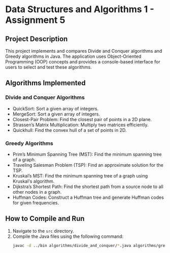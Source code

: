 # Data Structures and Algorithms 1 - Assignment 5

## Project Description
This project implements and compares Divide and Conquer algorithms and Greedy algorithms in Java. The application uses Object-Oriented Programming (OOP) concepts and provides a console-based interface for users to select and test these algorithms.

## Algorithms Implemented
### Divide and Conquer Algorithms
- QuickSort: Sort a given array of integers.
- MergeSort: Sort a given array of integers.
- Closest-Pair Problem: Find the closest pair of points in a 2D plane.
- Strassen’s Matrix Multiplication: Multiply two matrices efficiently.
- Quickhull: Find the convex hull of a set of points in 2D.

### Greedy Algorithms
- Prim’s Minimum Spanning Tree (MST): Find the minimum spanning tree of a graph.
- Traveling Salesman Problem (TSP): Find an approximate solution for the TSP.
- Kruskal’s MST: Find the minimum spanning tree of a graph using Kruskal's algorithm.
- Dijkstra’s Shortest Path: Find the shortest path from a source node to all other nodes in a graph.
- Huffman Codes: Construct a Huffman tree and generate Huffman codes for given frequencies.

## How to Compile and Run
1. Navigate to the `src` directory.
2. Compile the Java files using the following command:
   ```bash
   javac -d ../bin algorithms/divide_and_conquer/*.java algorithms/greedy/*.java interface/AlgorithmTester.java utils/*.java
